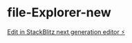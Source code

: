 # file-Explorer-new

[Edit in StackBlitz next generation editor ⚡️](https://stackblitz.com/~/github.com/ugrasenanv/file-Explorer-new)